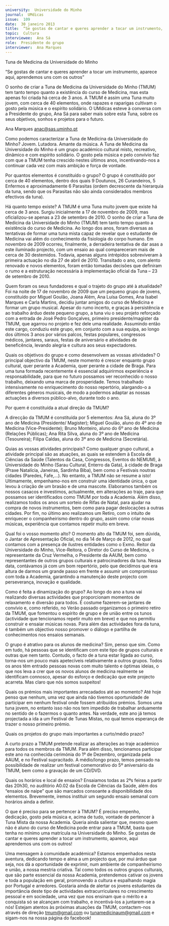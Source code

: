```yaml
---
university:  Universidade do Minho
journal:  UMdicas
issue:  109
date:  30 janeiro 2013
title:  “Se gostas de cantar e queres aprender a tocar um instrumento, aparece aqui, aprendemos uns com os outros”
topic:  Cultura
interviewee:  Ana Sá
role:  Presidente do grupo
interviewer:  Ana Marques
---
```

 

 Tuna de Medicina da Universidade do Minho 

 “Se gostas de cantar e queres aprender a tocar um instrumento, aparece aqui, aprendemos uns com os outros”

 

 O sonho de criar a Tuna de Medicina da Universidade do Minho (TMUM) tem tanto tempo quanto a existência do curso de Medicina, mas esta apenas foi criada há cerca de 3 anos. A TMUM é assim uma Tuna muito jovem, com cerca de 40 elementos, onde rapazes e raparigas cultivam o gosto pela música e o espírito solidário. O UMdicas esteve à conversa com a Presidente do grupo, Ana Sá para saber mais sobre esta Tuna, sobre os seus objetivos, sonhos e projetos para o futuro.  

 Ana Marques anac@sas.uminho.pt 

 Como podemos caracterizar a Tuna de Medicina da Universidade do Minho?  Jovem. Lutadora. Amante da música. A Tuna de Medicina da Universidade do Minho é um grupo académico cultural misto, recreativo, dinâmico e com espírito solidário. O gosto pela música e pelo convívio faz com que a TMUM tenha crescido nestes últimos anos, incentivando-nos a continuar cada vez com mais ambição e força de vontade.  

 Por quantos elementos é constituído o grupo?  O grupo é constituído por cerca de 40 elementos, dentro dos quais 9 Doutunos, 26 Curandeiros, 5 Enfermos e aproximadamente 6 Parasitas (ordem decrescente da hierarquia da tuna, sendo que os Parasitas não são ainda considerados membros efectivos da tuna).

 

 Há quanto tempo existe?  A TMUM é uma Tuna muito jovem que existe há cerca de 3 anos. Surgiu inicialmente a 17 de novembro de 2009, mas oficializou-se apenas a 23 de setembro de 2010. O sonho de criar a Tuna de Medicina da Universidade do Minho (TMUM) tem tanto tempo quanto a existência do curso de Medicina. Ao longo dos anos, foram diversas as tentativas de formar uma tuna mista capaz de revelar que o estudante de Medicina vai além do conhecimento da fisiologia do corpo humano. Em novembro de 2009 ocorreu, finalmente, a derradeira tentativa de dar asas a este iluminado projecto, com um ensaio ao qual compareceram mais de cerca de 30 destemidos. Todavia, apenas alguns intrépidos sobreviveram à primeira actuação no dia 27 de abril de 2010. Transitado o ano, com alento renovado e novos elementos, foram então tomadas decisões que definiram o rumo e a estruturação necessária à implementação oficial da Tuna – 23 de setembro de 2010.

 

 Quem foram os seus fundadores e qual o trajeto do grupo até à atualidade? Foi na noite de 17 de novembro de 2009 que um pequeno grupo de jovens, constituído por Miguel Goulão, Joana Além, Ana Luísa Gomes, Ana Isabel Marques e Carla Martins, decidiu juntar amigos do curso de Medicina e formar um grupo musical. Apesar do rumo incerto, e graças à persistência e ao trabalho árduo deste pequeno grupo, a tuna viu o seu projeto reforçado com a entrada de José Pedro Gonçalves, primeiro presidente/magister da TMUM, que agarrou no projeto e fez dele uma realidade. Assumindo então este cargo, conduziu este grupo, em conjunto com a sua equipa, ao longo dos últimos 3 anos por vários palcos, festas populares, congressos médicos, jantares, saraus, festas de aniversário e atividades de beneficência, levando alegria e cultura aos seus expectadores.

 

 Quais os objetivos do grupo e como desenvolvem as vossas atividades?  O principal objectivo da TMUM, neste momento é crescer enquanto grupo cultural, quer perante a Academia, quer perante a cidade de Braga. Para uma tuna formada recentemente é essencial adquirirmos experiência e responsabilidade, para que no futuro possamos ver reconhecido o nosso trabalho, deixando uma marca de prosperidade. Temos trabalhado intensivamente no enriquecimento do nosso repertório, alargando-o a diferentes géneros musicais, de modo a podermos adaptar as nossas actuações a diversos público-alvo, durante todo o ano.

 

 Por quem é constituída a atual direção da TMUM?

 A direcção da TMUM é constituída por 5 elementos: Ana Sá, aluna do 3º ano de Medicina (Presidente/ Magister); Miguel Goulão, aluno do 4º ano de Medicina (Vice-Presidente); Bruno Monteiro, aluno do 6º ano de Medicina (Relações Públicas); Ana Rita Silva, aluna do 3º ano de Medicina (Tesoureira); Filipa Caldas, aluna do 3º ano de Medicina (Secretária).

 

 Quias as vossas atividades principais?  Como qualquer grupo cultural, a atividade principal são as atuações, as quais se estendem à Escola de Ciências da Saúde (Talentos da Casa, Congressos, Eventos do NEMUM), à Universidade do Minho (Sarau Cultural, Enterro da Gata), à cidade de Braga (Praxe Natalícia, Janeiras, Sardinha Biba), bem como a Festivais noutras cidades (Paredes, Fafe,...). No entanto, a TMUM não se resume a isto! Ultimamente, empenhamo-nos em construir uma identidade única, o que levou à criação de um brasão e de uma mascote. Elaboramos também os nossos casacos e investimos, actualmente, em alterações ao traje, para que possamos ser identificados como TMUM por toda a Academia. Além disso, realizamos todos os anos um sorteio de Rifas de Natal, para ajudar na compra de novos instrumentos, bem como para pagar deslocações a outras cidades. Por fim, no último ano realizamos um Retiro, com o intuito de enriquecer o companheirismo dentro do grupo, assim como criar novas músicas, experiência que contamos repetir muito em breve.

 

 Qual foi o vosso momento alto?  O momento alto da TMUM foi, sem dúvida, o Jantar de Apresentação Oficial, no dia 14 de Março de 2012, no qual contamos com a presença de ilustres entidades como o Exmo. Reitor da Universidade do Minho, Vice-Reitora, o Diretor do Curso de Medicina, o representante da Cruz Vermelha, o Presidente da AAUM, bem como representantes de outros grupos culturais e patrocinadores da tuna. Nessa data, contávamos já com um bom repertório, pelo que decidimos que era altura de darmos um grande passo em frente e assumir um compromisso com toda a Academia, garantindo a manutenção deste projecto com perseverança, inovação e qualidade.

 

 Como é feita a dinamização do grupo?  Ao longo do ano a tuna vai realizando diversas actividades que proporcionam momentos de relaxamento e diversão para todos. É costume fazerem-se jantares de convívio e, como referido, no Verão passado organizamos o primeiro retiro da TMUM, que fomentou o espírito de grupo e de união entre os tunos (actividade que tencionamos repetir muito em breve) e que nos permitiu construir e ensaiar músicas novas. Para além das actividades fora da tuna, é também um objectivo nosso promover o diálogo e partilha de conhecimentos nos ensaios semanais.

 

 O grupo é atrativo para os alunos de medicina?  Sim, penso que sim. Como em tudo, há pessoas que se identificam com este tipo de grupos culturais e outras que nem tanto. Contudo, o facto de a tuna estar ligada ao curso, torna-nos um pouco mais apetecíveis relativamente a outros grupos. Todos os anos têm entrado pessoas novas com muito talento e óptimas ideias, o que nos leva a crer que os novos alunos de medicina realmente se identificam connosco, apesar do esforço e dedicação que este projecto acarreta. Mas claro que nós somos suspeitos!

 

 Quais os prémios mais importantes arrecadados até ao momento?  Até hoje penso que nenhum, uma vez que ainda não tivemos oportunidade de participar em nenhum festival onde fossem atribuídos prémios. Somos uma tuna jovem, no entanto isso não nos tem impedido de trabalhar arduamente no sentido de o fazermos o quanto antes. Na verdade, este ano já temos projectada a ida a um Festival de Tunas Mistas, no qual temos esperança de trazer o nosso primeiro prémio.

 

 Quais os projetos do grupo mais importantes a curto/médio prazo?

 A curto prazo a TMUM pretende realizar as alterações ao traje académico para todos os membros da TMUM. Para além disso, tencionamos participar este ano na conhecida cerimónia do 1º de Dezembro, organizada pela AAUM, e no Festival supracitado. A médio/longo prazo, temos pensado na possibilidade de realizar um festival comemorativo do 5º aniversário da TMUM, bem como a gravação de um CD/DVD.

 

 Quais os horários e local de ensaios?  Ensaiamos todas as 2ªs feiras a partir das 20h30, no auditório A0.02 da Escola de Ciências da Saúde, além dos “ensaios de naipe” que são marcados consoante a disponibilidade dos elementos. Brevemente, iremos instituir um segundo ensaio semanal com horários ainda a definir.

 

 O que é preciso para se pertencer à TMUM?  É preciso empenho, dedicação, gosto pela música e, acima de tudo, vontade de pertencer à Tuna Mista da nossa Academia. Queria ainda salientar que, mesmo quem não é aluno do curso de Medicina pode entrar para a TMUM, basta que tenha no mínimo uma matrícula na Universidade do Minho. Se gostas de cantar e queres aprender a tocar um instrumento, aparece, aqui aprendemos uns com os outros!

 

 Uma mensagem à comunidade académica?  Estamos empenhados nesta aventura, dedicando tempo e alma a um projecto que, por mui árduo que seja, nos dá a oportunidade de exprimir, num ambiente de companheirismo e união, a nossa mestria criativa. Tal como todos os outros grupos culturais, que são parte essencial da nossa Academia, pretendemos cativar os jovens e toda a população em geral, promovendo a cultura e espalhando magia por Portugal e arredores. Gostaria ainda de alertar os jovens estudantes da importância deste tipo de actividades extracurriculares no crescimento pessoal e em sociedade, uma vez que nos ensinam que o mérito e a conquista só se alcançam com trabalho, e incentivá-los a juntarem-se a nós! Estejam atentos às próximas atuações da TMUM, contactem-nos através de direção tmum@gmail.com ou tunamedicinaum@gmail.com e sigam-nos na nossa página do facebook!

 

